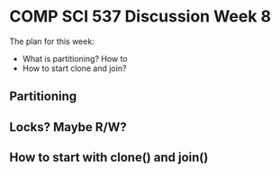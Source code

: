 # COMP SCI 537 Discussion Week 8

The plan for this week:
- What is partitioning? How to 
- How to start clone and join?

## Partitioning

## Locks? Maybe R/W?

## How to start with clone() and join()